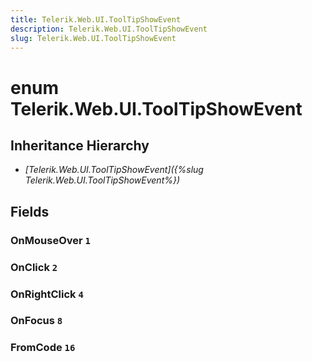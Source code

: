 ```yaml
---
title: Telerik.Web.UI.ToolTipShowEvent
description: Telerik.Web.UI.ToolTipShowEvent
slug: Telerik.Web.UI.ToolTipShowEvent
---
```


# enum Telerik.Web.UI.ToolTipShowEvent

## Inheritance Hierarchy

* *[Telerik.Web.UI.ToolTipShowEvent]({%slug Telerik.Web.UI.ToolTipShowEvent%})*

## Fields

### OnMouseOver `1`

### OnClick `2`

### OnRightClick `4`

### OnFocus `8`

### FromCode `16`


